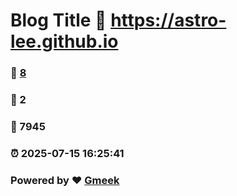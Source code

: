 # Blog Title :link: https://astro-lee.github.io 
### :page_facing_up: [8](https://astro-lee.github.io/tag.html) 
### :speech_balloon: 2 
### :hibiscus: 7945 
### :alarm_clock: 2025-07-15 16:25:41 
### Powered by :heart: [Gmeek](https://github.com/Meekdai/Gmeek)
